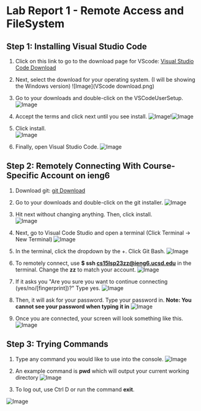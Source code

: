# Lab Report 1 - Remote Access and FileSystem

## Step 1: Installing Visual Studio Code

1. Click on this link to go to the download page for VScode: [Visual Studio Code Download](https://code.visualstudio.com/Download)

2. Next, select the download for your operating system. (I will be showing the Windows version) 
![Image](VScode download.png)

3. Go to your downloads and double-click on the VSCodeUserSetup. 
![Image](installer.png)

4. Accept the terms and click next until you see install. 
![Image](terms.png)!![Image](next.png)

5. Click install.                     
![Image](install.png)

6. Finally, open Visual Studio Code. 
![Image](VScode.png)

## Step 2: Remotely Connecting With Course-Specific Account on ieng6

1. Download git: [git Download](https://github.com/git-for-windows/git/releases/download/v2.40.0.windows.1/Git-2.40.0-64-bit.exe)

2. Go to your downloads and double-click on the git installer. 
![Image](gitInstaller.png)

3. Hit next without changing anything. Then, click install.                      
![Image](gitinstall.png)

4. Next, go to Visual Code Studio and open a terminal (Click Terminal -> New Terminal)
![Image](terminal.png)

5. In the terminal, click the dropdown by the +. Click Git Bash.
![Image](gitBash.png)

6. To remotely connect, use **$ ssh cs15lsp23zz@ieng6.ucsd.edu** in the terminal. Change the **zz** to match your account.
![Image](Login.png)

7. If it asks you "Are you sure you want to continue connecting (yes/no/[fingerprint])?" Type yes.
![Image](Yes.png)

8. Then, it will ask for your password. Type your password in. **Note: You cannot see your password when typing it in**
![Image](Password.png)

9. Once you are connected, your screen will look something like this.
![Image](LoggedIn.png)

## Step 3: Trying Commands

1. Type any command you would like to use into the console.
![Image](cmd.png)

2. An example command is **pwd** which will output your current working directory
![Image](pwd.png)

3. To log out, use Ctrl D or run the command **exit**.     

![Image](logout.png)


